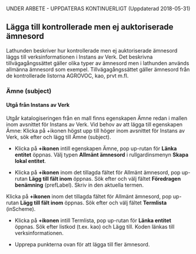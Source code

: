 UNDER ARBETE - UPPDATERAS KONTINUERLIGT (Uppdaterad 2018-05-31)

## Lägga till kontrollerade men ej auktoriserade ämnesord

Lathunden beskriver hur kontrollerade men ej auktoriserade ämnesord läggs till verksinformationen i Instans av Verk. Det beskrivna tillvägagångssättet gäller olika typer av ämnesord men i lathunden används allmänna ämnesord som exempel. Tillvägagångssättet gäller ämnesord från de kontrollerade listorna AGROVOC, kao, prvt m.fl.

### Ämne (subject)

#### Utgå från Instans av Verk
Utgår katalogiseringen från en mall finns egenskapen Ämne redan i mallen inom avsnittet för Instans av Verk. Vid behov av att lägga till egenskapen Ämne: Klicka på +ikonen högst upp till höger inom avsnittet för Instans av Verk, sök efter och lägg till Ämne (subject).

* Klicka på **+ikonen** intill egenskapen Ämne, pop up-rutan för **Länka entitet** öppnas. Välj typen **Allmänt ämnesord** i rullgardinsmenyn **Skapa lokal entitet**.

* Klicka på **+ikonen** inom det tillagda fältet för Allmänt ämnesord, pop up-rutan **Lägg till fält inom** öppnas. Sök efter och välj fältet **Föredragen benämning** (prefLabel). Skriv in den aktuella termen.

Klicka på **+ikonen** inom det tillagda fältet för Allmänt ämnesord, pop up-rutan **Lägg till fält inom** öppnas. Sök efter och välj fältet **Termlista** (inScheme). 

* Klicka på **+ikonen** intill Termlista, pop up-rutan för **Länka entitet** öppnas. Sök efter listkod (t.ex. kao) och Lägg till. Koden länkas till verksinformationen.

* Upprepa punkterna ovan för att lägga till fler ämnesord.
